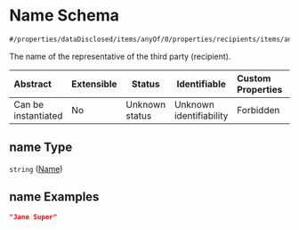 # Name Schema

```txt
#/properties/dataDisclosed/items/anyOf/0/properties/recipients/items/anyOf/0/properties/representative/properties/name#/properties/dataDisclosed/items/anyOf/0/properties/recipients/items/anyOf/0/properties/representative/properties/name
```

The name of the representative of the third party (recipient).


| Abstract            | Extensible | Status         | Identifiable            | Custom Properties | Additional Properties | Access Restrictions | Defined In                                                           |
| :------------------ | ---------- | -------------- | ----------------------- | :---------------- | --------------------- | ------------------- | -------------------------------------------------------------------- |
| Can be instantiated | No         | Unknown status | Unknown identifiability | Forbidden         | Allowed               | none                | [tilt-schema.json\*](../out/tilt-schema.json "open original schema") |

## name Type

`string` ([Name](tilt-schema-properties-datadisclosed-items-anyof-anyof-schema-properties-recipients-items-anyof-anyof-schema-if-recipients-properties-representative-properties-name.md))

## name Examples

```json
"Jane Super"
```
